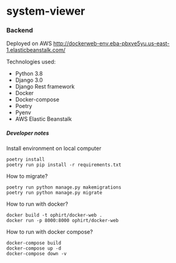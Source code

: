 # system-viewer

### Backend

Deployed on AWS
http://dockerweb-env.eba-pbxve5yu.us-east-1.elasticbeanstalk.com/

Technologies used:
- Python 3.8
- Django 3.0
- Django Rest framework
- Docker
- Docker-compose
- Poetry
- Pyenv
- AWS Elastic Beanstalk

##### Developer notes
Install environment on local computer
```shell script
poetry install
poetry run pip install -r requirements.txt
```

How to migrate?
```shell script
poetry run python manage.py makemigrations
poetry run python manage.py migrate
```

How to run with docker?
```shell script
docker build -t ophirt/docker-web .
docker run -p 8000:8000 ophirt/docker-web
```

How to run with docker compose?
```shell script
docker-compose build
docker-compose up -d
docker-compose down -v
```